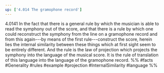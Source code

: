 ```yaml
---
up: ['4.014 The gramophone record']
---
```

4.0141 In the fact that there is a general rule by which the musician is able to read the symphony out of the score, and that there is a rule by which one could reconstruct the symphony from the line on a gramophone record and from this again---by means of the first rule---construct the score, herein lies the internal similarity between these things which at first sight seem to be entirely different. And the rule is the law of projection which projects the symphony into the language of the musical score. It is the rule of translation of this language into the language of the gramophone record.
%%
#facts #Generality #rules #example #projection  #InternalSimilarity #language %%
